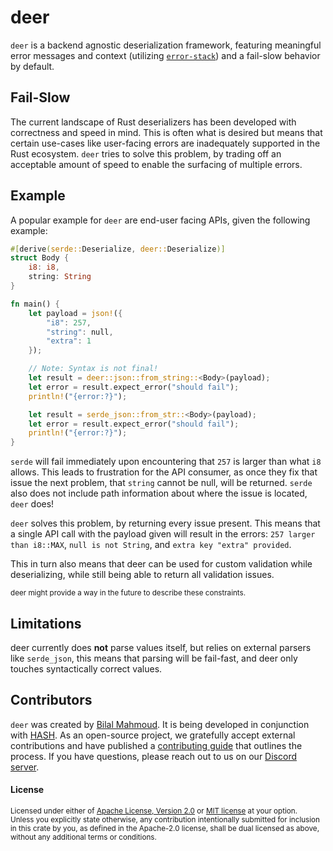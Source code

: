 # deer

`deer` is a backend agnostic deserialization framework, featuring meaningful error
messages and context (utilizing [`error-stack`](https://crates.io/crates/error-stack)) and
a fail-slow behavior by default.

## Fail-Slow

The current landscape of Rust deserializers has been developed with correctness and speed
in mind.
This is often what is desired but means that certain use-cases like user-facing errors
are inadequately supported in the Rust ecosystem.
`deer` tries to solve this problem, by trading off an acceptable amount of speed to enable
the surfacing of multiple errors.

## Example

A popular example for `deer` are end-user facing APIs, given the following example:

```rust
#[derive(serde::Deserialize, deer::Deserialize)]
struct Body {
    i8: i8,
    string: String
}

fn main() {
    let payload = json!({
        "i8": 257,
        "string": null,
        "extra": 1
    });

    // Note: Syntax is not final!
    let result = deer::json::from_string::<Body>(payload);
    let error = result.expect_error("should fail");
    println!("{error:?}");

    let result = serde_json::from_str::<Body>(payload);
    let error = result.expect_error("should fail");
    println!("{error:?}");
}
```

`serde` will fail immediately upon encountering that `257` is larger than what `i8`
allows. This leads to frustration for the API consumer, as once they fix that issue the
next problem, that `string` cannot be null, will be returned. `serde` also does not
include path information about where the issue is located, `deer` does!

`deer` solves this problem, by returning every issue present.
This means that a single API call with the payload given will result in the
errors: `257 larger than i8::MAX`, `null is not String`, and `extra key "extra" provided`.

This in turn also means that deer can be used for custom validation while
deserializing, while still being able to return all validation issues.

<sub>
deer might provide a way in the future to describe these constraints.
</sub>

## Limitations

deer currently does **not** parse values itself, but relies on external parsers
like `serde_json`, this means that parsing will be fail-fast, and deer only touches
syntactically correct values.

## Contributors

`deer` was created by [Bilal Mahmoud](https://github.com/indietyp). It is being developed
in conjunction with [HASH](https://hash.dev/). As an open-source project, we gratefully
accept external contributions and have published
a [contributing guide](https://github.com/hashintel/hash/blob/main/CONTRIBUTING.md) that
outlines the process. If you have questions, please reach out to us on
our [Discord server](https://hash.ai/discord).

<!-- The license section is in line with other Rust tools, like serde -->
<!-- markdownlint-disable MD001 -->

#### License

<sup>
Licensed under either of <a href="LICENSE-APACHE">Apache License, Version
2.0</a> or <a href="LICENSE-MIT">MIT license</a> at your option.
</sup>

<br>

<sub>
Unless you explicitly state otherwise, any contribution intentionally submitted
for inclusion in this crate by you, as defined in the Apache-2.0 license, shall
be dual licensed as above, without any additional terms or conditions.
</sub>
